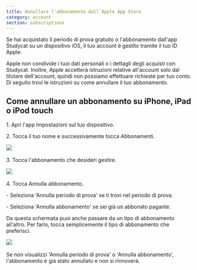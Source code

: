 ```yaml
---
title: Annullare l'abbonamento dall'Apple App Store
category: account
section: subscriptions
---
```

Se hai acquistato il periodo di prova gratuito o l'abbonamento dall'app Studycat su un dispositivo iOS, il tuo account è gestito tramite il tuo ID Apple.

Apple non condivide i tuoi dati personali o i dettagli degli acquisti con Studycat. Inoltre, Apple accetterà istruzioni relative all'account solo dal titolare dell'account, quindi non possiamo effettuare richieste per tuo conto. Di seguito trovi le istruzioni su come annullare il tuo abbonamento.

## Come annullare un abbonamento su iPhone, iPad o iPod touch

1\. Apri l'app Impostazioni sul tuo dispositivo.

2\. Tocca il tuo nome e successivamente tocca Abbonamenti.

​![](/attachments/token/nCIncCXCjZuIPV648xYt0lib3/?name=apple_settings_subscriptions_01.PNG.png)​

3\. Tocca l'abbonamento che desideri gestire.

​![](/attachments/token/snrsdRNd9mcFLX6QtMUDNOy3y/?name=apple_device-settings_subscriptions_01.PNG)​

4\. Tocca Annulla abbonamento.

\- Seleziona 'Annulla periodo di prova' se ti trovi nel periodo di prova.

\- Seleziona 'Annulla abbonamento' se sei già un abbonato pagante.

Da questa schermata puoi anche passare da un tipo di abbonamento all'altro. Per farlo, tocca semplicemente il tipo di abbonamento che preferisci.

​![](/attachments/token/dSyv3ALuqCzNu7Rx7JG3JzBWr/?name=apple_device-settings_subscriptions_02.PNG)​

Se non visualizzi 'Annulla periodo di prova' o 'Annulla abbonamento', l'abbonamento è già stato annullato e non si rinnoverà.
